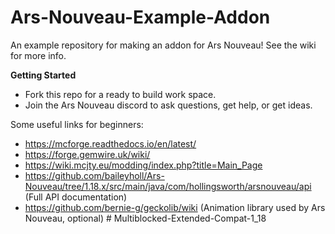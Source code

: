 # Ars-Nouveau-Example-Addon

An example repository for making an addon for Ars Nouveau! See the wiki for more info.

**Getting Started**

* Fork this repo for a ready to build work space.
* Join the Ars Nouveau discord to ask questions, get help, or get ideas.

Some useful links for beginners:
* https://mcforge.readthedocs.io/en/latest/
* https://forge.gemwire.uk/wiki/
* https://wiki.mcjty.eu/modding/index.php?title=Main_Page
* https://github.com/baileyholl/Ars-Nouveau/tree/1.18.x/src/main/java/com/hollingsworth/arsnouveau/api (Full API documentation)
* https://github.com/bernie-g/geckolib/wiki (Animation library used by Ars Nouveau, optional)
#   M u l t i b l o c k e d - E x t e n d e d - C o m p a t - 1 _ 1 8  
 